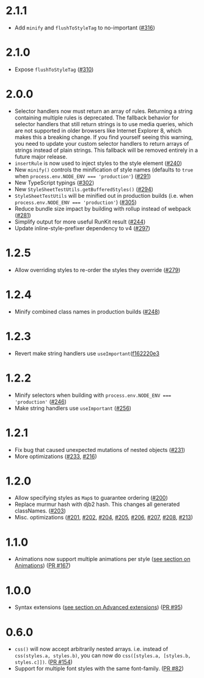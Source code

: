 # 2.1.1

- Add `minify` and `flushToStyleTag` to no-important ([#316](https://github.com/Khan/aphrodite/pull/316))

# 2.1.0

- Expose `flushToStyleTag` ([#310](https://github.com/Khan/aphrodite/pull/310))

# 2.0.0

- Selector handlers now must return an array of rules. Returning a string containing multiple rules is deprecated. The fallback behavior for selector handlers that still return strings is to use media queries, which are not supported in older browsers like Internet Explorer 8, which makes this a breaking change. If you find yourself seeing this warning, you need to update your custom selector handlers to return arrays of strings instead of plain strings. This fallback will be removed entirely in a future major release.
- `insertRule` is now used to inject styles to the style element ([#240](https://github.com/Khan/aphrodite/pull/240))
- New `minify()` controls the minification of style names (defaults to `true` when `process.env.NODE_ENV === 'production'`) ([#291](https://github.com/Khan/aphrodite/pull/291))
- New TypeScript typings ([#302](https://github.com/Khan/aphrodite/pull/302))
- New `StyleSheetTestUtils.getBufferedStyles()` ([#294](https://github.com/Khan/aphrodite/pull/294))
- `StyleSheetTestUtils` will be minified out in production builds (i.e. when `process.env.NODE_ENV === 'production'`) ([#305](https://github.com/Khan/aphrodite/pull/305))
- Reduce bundle size impact by building with rollup instead of webpack ([#281](https://github.com/Khan/aphrodite/pull/281))
- Simplify output for more useful RunKit result ([#244](https://github.com/Khan/aphrodite/pull/244))
- Update inline-style-prefixer dependency to v4 ([#297](https://github.com/Khan/aphrodite/pull/297))

# 1.2.5

- Allow overriding styles to re-order the styles they override ([#279](https://github.com/Khan/aphrodite/pull/279))

# 1.2.4

- Minify combined class names in production builds ([#248](https://github.com/Khan/aphrodite/pull/248))

# 1.2.3

- Revert make string handlers use `useImportant`([f162220e3](https://github.com/Khan/aphrodite/commit/f162220e3d7321c7ede0aefc189de9bb694e5107)

# 1.2.2

- Minify selectors when building with `process.env.NODE_ENV === 'production'` ([#246](https://github.com/Khan/aphrodite/pull/246))
- Make string handlers use `useImportant` ([#256](https://github.com/Khan/aphrodite/pull/256))

# 1.2.1

- Fix bug that caused unexpected mutations of nested objects ([#231](https://github.com/Khan/aphrodite/issues/231))
- More optimizations ([#233](https://github.com/Khan/aphrodite/pull/233), [#216](https://github.com/Khan/aphrodite/pull/216))

# 1.2.0

- Allow specifying styles as `Map`s to guarantee ordering ([#200](https://github.com/Khan/aphrodite/pull/200))
- Replace murmur hash with djb2 hash. This changes all generated classNames. ([#203](https://github.com/Khan/aphrodite/pull/203))
- Misc. optimizations ([#201](https://github.com/Khan/aphrodite/pull/201), [#202](https://github.com/Khan/aphrodite/pull/202), [#204](https://github.com/Khan/aphrodite/pull/204), [#205](https://github.com/Khan/aphrodite/pull/205), [#206](https://github.com/Khan/aphrodite/pull/206), [#207](https://github.com/Khan/aphrodite/pull/207), [#208](https://github.com/Khan/aphrodite/pull/208), [#213](https://github.com/Khan/aphrodite/pull/213))

# 1.1.0

- Animations now support multiple animations per style ([see section on Animations](https://github.com/Khan/aphrodite#animations)) ([PR #167](https://github.com/Khan/aphrodite/pull/167))

# 1.0.0
- Syntax extensions ([see section on Advanced extensions](https://github.com/Khan/aphrodite#advanced-extensions)) ([PR #95](https://github.com/Khan/aphrodite/pull/95))

# 0.6.0
- `css()` will now accept arbitrarily nested arrays. i.e. instead of `css(styles.a, styles.b)`, you can now do `css([styles.a, [styles.b, styles.c]])`. ([PR #154](https://github.com/Khan/aphrodite/pull/154))
- Support for multiple font styles with the same font-family. ([PR #82](https://github.com/Khan/aphrodite/pull/82))
